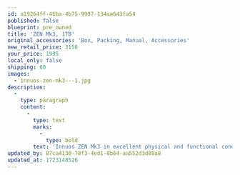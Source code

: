 ```yaml
---
id: a19264ff-46ba-4b75-9997-134aa643fa54
published: false
blueprint: pre_owned
title: 'ZEN Mk3, 1TB'
original_accessories: 'Box, Packing, Manual, Accessories'
new_retail_price: 3150
your_price: 1995
local_only: false
shipping: 60
images:
  - innuos-zen-mk3---1.jpg
description:
  -
    type: paragraph
    content:
      -
        type: text
        marks:
          -
            type: bold
        text: 'Innuos ZEN Mk3 in excellent physical and functional condition with original box, packing and accessories. Unit sold as new for $3,150.00'
updated_by: 87ca4130-78f3-4ed1-8b64-aa552d3d08a8
updated_at: 1723148526
---
```

